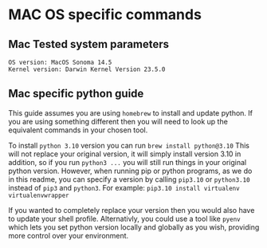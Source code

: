 # MAC OS specific commands

## Mac Tested system parameters
```
OS version: MacOS Sonoma 14.5
Kernel version: Darwin Kernel Version 23.5.0
```

## Mac specific python guide
This guide assumes you are using `homebrew` to install and update python. If you are using something different then you will need to look up the equivalent commands in your chosen tool. <br>

To install `python 3.10` version you can run ```brew install python@3.10```
This will not replace your original version, it will simply install version 3.10 in addition, so if you run `python3 ...` you will still run things in your original python version. However, when running pip or python programs, as we do in this readme, you can specify a version by calling `pip3.10` or `python3.10` instead of `pip3` and `python3`. 
For example: `pip3.10 install virtualenv virtualenvwrapper` <br>

If you wanted to completely replace your version then you would also have to update your shell profile. Alternativly, you could use a tool like `pyenv` which lets you set python version locally and globally as you wish, providing more control over your environment. <br>

